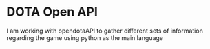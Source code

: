 # DOTA Open API

I am working with opendotaAPI to gather different sets of information regarding the game using python as the main language
